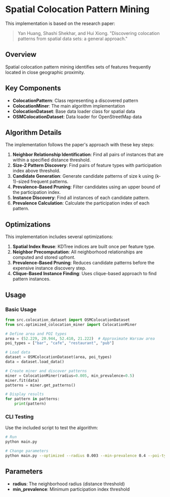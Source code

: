 # Spatial Colocation Pattern Mining

This implementation is based on the research paper:

> Yan Huang, Shashi Shekhar, and Hui Xiong. "Discovering colocation patterns from spatial data sets: a general approach."

## Overview

Spatial colocation pattern mining identifies sets of features frequently located in close geographic proximity.

## Key Components

- **ColocationPattern**: Class representing a discovered pattern
- **ColocationMiner**: The main algorithm implementation
- **ColocationDataset**: Base data loader class for spatial data
- **OSMColocationDataset**: Data loader for OpenStreetMap data

## Algorithm Details

The implementation follows the paper's approach with these key steps:

1. **Neighbor Relationship Identification**: Find all pairs of instances that are within a specified distance threshold.
2. **Size-2 Pattern Discovery**: Find pairs of feature types with participation index above threshold.
3. **Candidate Generation**: Generate candidate patterns of size k using (k-1)-sized frequent patterns.
4. **Prevalence-Based Pruning**: Filter candidates using an upper bound of the participation index.
5. **Instance Discovery**: Find all instances of each candidate pattern.
6. **Prevalence Calculation**: Calculate the participation index of each pattern.

## Optimizations

This implementation includes several optimizations:

1. **Spatial Index Reuse**: KDTree indices are built once per feature type.
2. **Neighbor Precomputation**: All neighborhood relationships are computed and stored upfront.
3. **Prevalence-Based Pruning**: Reduces candidate patterns before the expensive instance discovery step.
4. **Clique-Based Instance Finding**: Uses clique-based approach to find pattern instances.

## Usage

### Basic Usage

```python
from src.colocation_dataset import OSMColocationDataset
from src.optimized_colocation_miner import ColocationMiner

# Define area and POI types
area = (52.229, 20.944, 52.410, 21.222)  # Approximate Warsaw area
poi_types = ["bar", "cafe", "restaurant", "pub"]

# Load data
dataset = OSMColocationDataset(area, poi_types)
data = dataset.load_data()

# Create miner and discover patterns
miner = ColocationMiner(radius=0.005, min_prevalence=0.5)
miner.fit(data)
patterns = miner.get_patterns()

# Display results
for pattern in patterns:
    print(pattern)
```

### CLI Testing

Use the included script to test the algorithm:

```bash
# Run
python main.py

# Change parameters
python main.py --optimized --radius 0.003 --min-prevalence 0.4 --poi-types bar,cafe,restaurant,pub
```

## Parameters

- **radius**: The neighborhood radius (distance threshold)
- **min_prevalence**: Minimum participation index threshold
